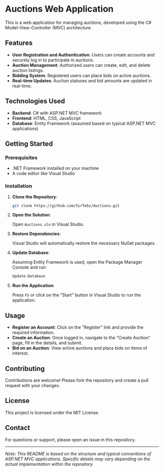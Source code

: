# Auctions Web Application

This is a web application for managing auctions, developed using the C# Model-View-Controller (MVC) architecture.

## Features

- **User Registration and Authentication**: Users can create accounts and securely log in to participate in auctions.
- **Auction Management**: Authorized users can create, edit, and delete auction listings.
- **Bidding System**: Registered users can place bids on active auctions.
- **Real-time Updates**: Auction statuses and bid amounts are updated in real-time.

## Technologies Used

- **Backend**: C# with ASP.NET MVC framework
- **Frontend**: HTML, CSS, JavaScript
- **Database**: Entity Framework (assumed based on typical ASP.NET MVC applications)

## Getting Started

### Prerequisites

- .NET Framework installed on your machine
- A code editor like Visual Studio

### Installation

1. **Clone the Repository**:

   ```bash
   git clone https://github.com/SirTebz/Auctions.git
   ```


2. **Open the Solution**:

   Open `Auctions.sln` in Visual Studio.

3. **Restore Dependencies**:

   Visual Studio will automatically restore the necessary NuGet packages.

4. **Update Database**:

   Assuming Entity Framework is used, open the Package Manager Console and run:

   ```bash
   Update-Database
   ```


5. **Run the Application**:

   Press `F5` or click on the "Start" button in Visual Studio to run the application.

## Usage

- **Register an Account**: Click on the "Register" link and provide the required information.
- **Create an Auction**: Once logged in, navigate to the "Create Auction" page, fill in the details, and submit.
- **Bid on an Auction**: View active auctions and place bids on items of interest.

## Contributing

Contributions are welcome! Please fork the repository and create a pull request with your changes.

## License

This project is licensed under the MIT License.

## Contact

For questions or support, please open an issue in this repository.

---

*Note: This README is based on the structure and typical conventions of ASP.NET MVC applications. Specific details may vary depending on the actual implementation within the repository.* 
